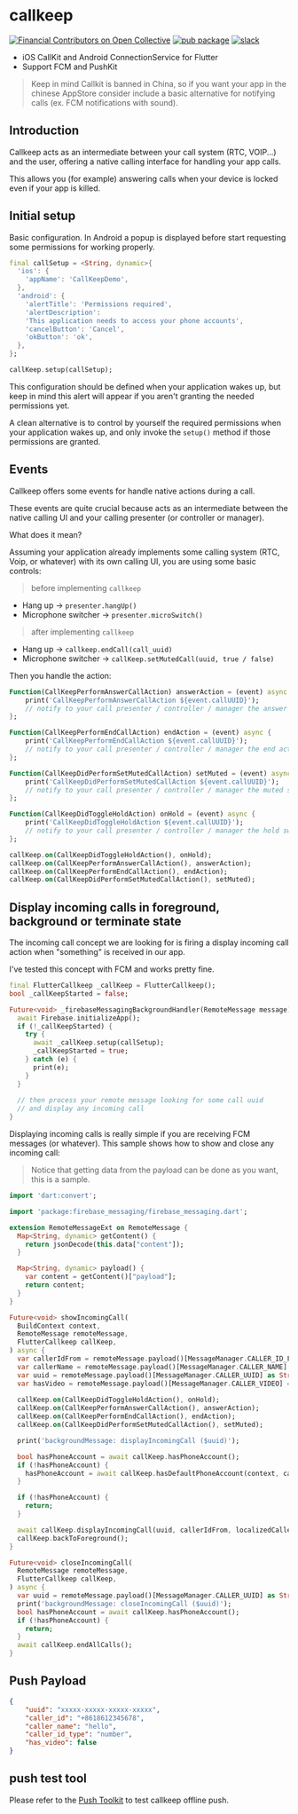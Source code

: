 # callkeep

[![Financial Contributors on Open Collective](https://opencollective.com/flutter-webrtc/all/badge.svg?label=financial+contributors)](https://opencollective.com/flutter-webrtc) [![pub package](https://img.shields.io/pub/v/callkeep.svg)](https://pub.dartlang.org/packages/callkeep) [![slack](https://img.shields.io/badge/join-us%20on%20slack-gray.svg?longCache=true&logo=slack&colorB=brightgreen)](https://join.slack.com/t/flutterwebrtc/shared_invite/zt-q83o7y1s-FExGLWEvtkPKM8ku_F8cEQ)

* iOS CallKit and Android ConnectionService for Flutter
* Support FCM and PushKit

> Keep in mind Callkit is banned in China, so if you want your app in the chinese AppStore consider include a basic alternative for notifying calls (ex. FCM notifications with sound).

## Introduction

Callkeep acts as an intermediate between your call system (RTC, VOIP...) and the user, offering a native calling interface for handling your app calls.

This allows you (for example) answering calls when your device is locked even if your app is killed.


## Initial setup

Basic configuration. In Android a popup is displayed before start requesting some permissions for working properly.

```dart
final callSetup = <String, dynamic>{
  'ios': {
    'appName': 'CallKeepDemo',
  },
  'android': {
    'alertTitle': 'Permissions required',
    'alertDescription':
    'This application needs to access your phone accounts',
    'cancelButton': 'Cancel',
    'okButton': 'ok',
  },
};

callKeep.setup(callSetup);
```

This configuration should be defined when your application wakes up, but keep in mind this alert will appear if you aren't granting the needed permissions yet.

A clean alternative is to control by yourself the required permissions when your application wakes up, and only invoke the `setup()` method if those permissions are granted.

## Events

Callkeep offers some events for handle native actions during a call.

These events are quite crucial because acts as an intermediate between the native calling UI and your calling presenter (or controller or manager).

What does it mean? 

Assuming your application already implements some calling system (RTC, Voip, or whatever) with its own calling UI, you are using some basic controls:

> before implementing `callkeep`

- Hang up -> `presenter.hangUp()`
- Microphone switcher -> `presenter.microSwitch()`

> after implementing `callkeep`

- Hang up -> `callkeep.endCall(call_uuid)`
- Microphone switcher -> `callKeep.setMutedCall(uuid, true / false)`

Then you handle the action:

```dart
Function(CallKeepPerformAnswerCallAction) answerAction = (event) async {
    print('CallKeepPerformAnswerCallAction ${event.callUUID}');
    // notify to your call presenter / controller / manager the answer action
};

Function(CallKeepPerformEndCallAction) endAction = (event) async {
    print('CallKeepPerformEndCallAction ${event.callUUID}');
    // notify to your call presenter / controller / manager the end action
};

Function(CallKeepDidPerformSetMutedCallAction) setMuted = (event) async {
    print('CallKeepDidPerformSetMutedCallAction ${event.callUUID}');
    // notify to your call presenter / controller / manager the muted switch action
};

Function(CallKeepDidToggleHoldAction) onHold = (event) async {
    print('CallKeepDidToggleHoldAction ${event.callUUID}');
    // notify to your call presenter / controller / manager the hold switch action
};
```

```dart
callKeep.on(CallKeepDidToggleHoldAction(), onHold);
callKeep.on(CallKeepPerformAnswerCallAction(), answerAction);
callKeep.on(CallKeepPerformEndCallAction(), endAction);
callKeep.on(CallKeepDidPerformSetMutedCallAction(), setMuted);
```

## Display incoming calls in foreground, background or terminate state

The incoming call concept we are looking for is firing a display incoming call action when "something" is received in our app.

I've tested this concept with FCM and works pretty fine.

```dart
final FlutterCallkeep _callKeep = FlutterCallkeep();
bool _callKeepStarted = false;

Future<void> _firebaseMessagingBackgroundHandler(RemoteMessage message) async {
  await Firebase.initializeApp();
  if (!_callKeepStarted) {
    try {
      await _callKeep.setup(callSetup);
      _callKeepStarted = true;
    } catch (e) {
      print(e);
    }
  }
  
  // then process your remote message looking for some call uuid
  // and display any incoming call
}
```

Displaying incoming calls is really simple if you are receiving FCM messages (or whatever). This sample shows how to show and close any incoming call:

> Notice that getting data from the payload can be done as you want, this is a sample.

```dart
import 'dart:convert';

import 'package:firebase_messaging/firebase_messaging.dart';

extension RemoteMessageExt on RemoteMessage {
  Map<String, dynamic> getContent() {
    return jsonDecode(this.data["content"]);
  }

  Map<String, dynamic> payload() {
    var content = getContent()["payload"];
    return content;
  }
}
```

```dart
Future<void> showIncomingCall(
  BuildContext context,
  RemoteMessage remoteMessage,
  FlutterCallkeep callKeep,
) async {
  var callerIdFrom = remoteMessage.payload()[MessageManager.CALLER_ID_FROM] as String;
  var callerName = remoteMessage.payload()[MessageManager.CALLER_NAME] as String;
  var uuid = remoteMessage.payload()[MessageManager.CALLER_UUID] as String;
  var hasVideo = remoteMessage.payload()[MessageManager.CALLER_VIDEO] == "true";
  
  callKeep.on(CallKeepDidToggleHoldAction(), onHold);
  callKeep.on(CallKeepPerformAnswerCallAction(), answerAction);
  callKeep.on(CallKeepPerformEndCallAction(), endAction);
  callKeep.on(CallKeepDidPerformSetMutedCallAction(), setMuted);

  print('backgroundMessage: displayIncomingCall ($uuid)');

  bool hasPhoneAccount = await callKeep.hasPhoneAccount();
  if (!hasPhoneAccount) {
    hasPhoneAccount = await callKeep.hasDefaultPhoneAccount(context, callSetup["android"]);
  }

  if (!hasPhoneAccount) {
    return;
  }

  await callKeep.displayIncomingCall(uuid, callerIdFrom, localizedCallerName: callerName, hasVideo: hasVideo);
  callKeep.backToForeground();
}

Future<void> closeIncomingCall(
  RemoteMessage remoteMessage,
  FlutterCallkeep callKeep,
) async {
  var uuid = remoteMessage.payload()[MessageManager.CALLER_UUID] as String;
  print('backgroundMessage: closeIncomingCall ($uuid)');
  bool hasPhoneAccount = await callKeep.hasPhoneAccount();
  if (!hasPhoneAccount) {
    return;
  }
  await callKeep.endAllCalls();
}
```

## Push Payload

```json
{
    "uuid": "xxxxx-xxxxx-xxxxx-xxxxx",
    "caller_id": "+8618612345678",
    "caller_name": "hello",
    "caller_id_type": "number", 
    "has_video": false
}
```

## push test tool

Please refer to the [Push Toolkit](/tools/) to test callkeep offline push.
